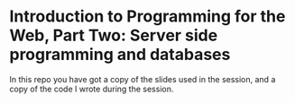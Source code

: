 # Introduction to Programming for the Web, Part Two: Server side programming and databases

In this repo you have got a copy of the slides used in the session, and a copy of the code I wrote during the session.
